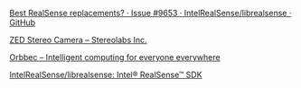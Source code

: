 [Best RealSense replacements? · Issue #9653 · IntelRealSense/librealsense · GitHub](https://github.com/IntelRealSense/librealsense/issues/9653)

[ZED Stereo Camera – Stereolabs Inc.](https://store.stereolabs.com/products/zed?_ga=2.79273428.1133937764.1630787535-554953445.1630787535)

[Orbbec – Intelligent computing for everyone everywhere](https://orbbec3d.com/)

[IntelRealSense/librealsense: Intel® RealSense™ SDK](https://github.com/IntelRealSense/librealsense)
